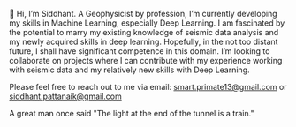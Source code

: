 👋 Hi, I’m Siddhant.
A Geophysicist by profession, I’m currently developing my skills in Machine Learning, especially Deep Learning. I am fascinated by the potential to marry my existing knowledge of seismic data analysis and my newly acquired skills in deep learning. Hopefully, in the not too distant future, I shall have significant competence in this domain.
I’m looking to collaborate on projects where I can contribute with my experience working with seismic data and my relatively new skills with Deep Learning.

Please feel free to reach out to me via email: smart.primate13@gmail.com or siddhant.pattanaik@gmail.com

A great man once said "The light at the end of the tunnel is a train."

<!---
smart-primate/smart-primate is a ✨ special ✨ repository because its `README.md` (this file) appears on your GitHub profile.
You can click the Preview link to take a look at your changes.
--->
